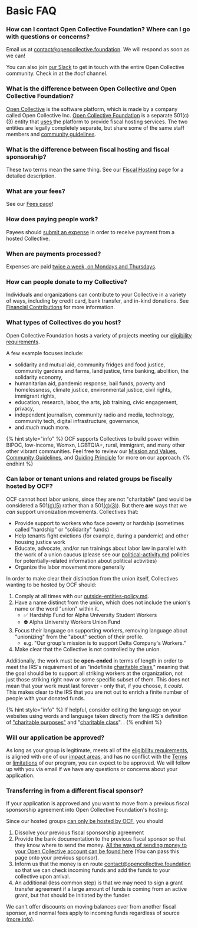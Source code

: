 # Basic FAQ

### **How can I contact Open Collective Foundation? Where can I go with questions or concerns?**

Email us at [contact@opencollective.foundation](mailto:contact@opencollective.foundation). We will respond as soon as we can!

You can also join [our Slack](https://join.slack.com/t/opencollective/shared\_invite/zt-f43qko76-sD8G\~e\_vQCm4TtpIsM4i\~A) to get in touch with the entire Open Collective community. Check in at the #ocf channel.

### **What is the difference between Open Collective** _and_ **Open Collective Foundation?**

[Open Collective](https://opencollective.com) is the software platform, which is made by a company called Open Collective Inc. [Open Collective Foundation](https://opencollective.foundation) is a separate 501(c)(3) entity that [uses ](https://opencollective.com/foundation)the platform to provide fiscal hosting services. The two entities are legally completely separate, but share some of the same staff members and [community guidelines](https://docs.opencollective.com/help/about/the-open-collective-way/community-guidelines-1).

### **What is the difference between fiscal hosting and fiscal sponsorship?**

These two terms mean the same thing. See our [Fiscal Hosting](https://docs.opencollective.foundation/about/fiscal-hosting) page for a detailed description.

### **What are your fees?**

See our [Fees page](https://docs.opencollective.foundation/how-it-works/fees)!

### **How does paying people work?**

Payees should [submit an expense](https://docs.opencollective.com/help/expenses-and-getting-paid/submitting-expenses) in order to receive payment from a hosted Collective.

### **When are payments processed?**

Expenses are paid [twice a week, on Mondays and Thursdays](https://docs.opencollective.foundation/how-it-works/basics#submitting-expenses).

### **How can people donate to my Collective?**

Individuals and organizations can contribute to your Collective in a variety of ways, including by credit card, bank transfer, and in-kind donations. See [Financial Contributions](https://docs.opencollective.foundation/how-it-works/financial-contributions) for more information.

### What types of Collectives do you host?

Open Collective Foundation hosts a variety of projects meeting our [eligibility requirements](../getting-started/eligibility.md).&#x20;

A few example focuses include:

* solidarity and mutual aid, community fridges and food justice, community gardens and farms, land justice, time banking, abolition, the solidarity economy,
* humanitarian aid, pandemic response, bail funds, poverty and homelessness, climate justice, environmental justice, civil rights, immigrant rights,
* education, research, labor, the arts, job training, civic engagement, privacy,&#x20;
* independent journalism, community radio and media, technology, community tech, digital infrastructure, governance,
* and _much_ much more.

{% hint style="info" %}
OCF supports Collectives to build power within BIPOC, low-income, Womxn, LGBTQIA+, rural, immigrant, and many other other vibrant communities. Feel free to review our [Mission and Values](../about/mission-and-values.md), [Community Guidelines](https://docs.opencollective.com/help/about/the-open-collective-way/community-guidelines), and [Guiding Principle](https://blog.opencollective.com/solidarity-as-our-guiding-principle/) for more on our approach.
{% endhint %}

### **C**an labor or tenant unions and related groups be fiscally hosted by OCF?

OCF cannot host labor unions, since they are not "charitable" (and would be considered a 501[(c)(5)](https://www.irs.gov/charities-non-profits/other-non-profits/labor-and-agricultural-organizations) rather than a 501[(c)(3)](../what-we-offer/fiscal-hosting.md#what-does-501-c-3-mean)). But there **are** ways that we _can_ support unionization movements. Collectives that:

* Provide support to workers who face poverty or hardship (sometimes called "hardship" or "solidarity" funds)
* Help tenants fight evictions (for example, during a pandemic) and other housing justice work
* Educate, advocate, and/or run trainings about labor law in parallel with the work of a union caucus (please see our [political-activity.md](../how-it-works/policies/political-activity.md "mention") policies for potentially-related information about political activities)
* Organize the labor movement more generally

In order to make clear their distinction from the union itself, Collectives wanting to be hosted by OCF should:

1. Comply at all times with our [outside-entities-policy.md](../how-it-works/policies/outside-entities-policy.md "mention").&#x20;
2. Have a name distinct from the union, which does not include the union's name or the word "union" within it.
   * ✅ Hardship Fund for Alpha University Student Workers
   * ⛔ Alpha University Workers Union Fund
3. Focus their language on supporting workers, removing language about "unionizing" from the "about" section of their profile.
   * e.g. "Our group's mission is to support Delta Company's Workers."
4. Make clear that the Collective is not controlled by the union.

Additionally, the work must be **open-ended** in terms of length in order to meet the IRS's requirement of an "indefinite [charitable class](https://www.irs.gov/charities-non-profits/charitable-organizations/disaster-relief-meaning-of-charitable-class)," meaning that the goal should be to support all striking workers at the organization, not just those striking right now or some specific subset of them. This does not mean that your work must last forever - only that, if you choose, it _could_. This makes clear to the IRS that you are not out to enrich a finite number of people with your donated funds.&#x20;

{% hint style="info" %}
If helpful, consider editing the language on your websites using words and language taken directly from the IRS's definition of ["charitable purposes"](https://www.irs.gov/charities-non-profits/charitable-purposes) and "[charitable class](https://www.irs.gov/charities-non-profits/charitable-organizations/disaster-relief-meaning-of-charitable-class)". .
{% endhint %}

### **Will our application be approved?**

As long as your group is legitimate, meets all of the [eligibility requirements](https://docs.opencollective.foundation/getting-started/eligibility), is aligned with one of our [impact areas](https://docs.opencollective.foundation/about/mission-and-values), and has no conflict with the [T](https://docs.opencollective.foundation/getting-started/terms)[erms](https://docs.opencollective.foundation/getting-started/terms) or [limitations](https://docs.opencollective.foundation/how-it-works/processes-and-limitations) of our program, you can expect to be approved. We will follow up with you via email if we have any questions or concerns about your application.

### Transferring in from a different fiscal sponsor?

If your application is approved and you want to move from a previous fiscal sponsorship agreement into Open Collective Foundation's hosting:

Since our hosted groups [can only be hosted by OCF](https://docs.opencollective.foundation/faq/legal-and-compliance-faq#can-we-be-fiscally-sponsored-by-another-group-while-being-hosted-by-open-collective-foundation), you should

1. Dissolve your previous fiscal sponsorship agreement
2. Provide the bank documentation to the previous fiscal sponsor so that they know where to send the money.  [All the ways of sending money to your Open Collective account can be found here](https://docs.opencollective.foundation/how-it-works/financial-contributions) (You can pass this page onto your previous sponsor).
3. Inform us that the money is en route contact@opencollective.foundation so that we can check incoming funds and add the funds to your collective upon arrival.
4. An additional (less common step) is that we may need to sign a grant transfer agreement if a large amount of funds is coming from an active grant, but that should be initiated by the funder.

We can't offer discounts on moving balances over from another fiscal sponsor, and normal fees apply to incoming funds regardless of source ([more info](../how-it-works/fees.md#can-we-have-a-discount)).

